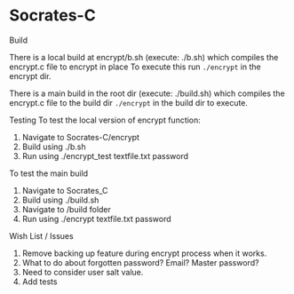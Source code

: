 # Socrates-C

Build

There is a local build at encrypt/b.sh (execute: ./b.sh) which compiles the encrypt.c file to encrypt in place
To execute this run 
```./encrypt```
in the encrypt dir.

There is a main build in the root dir (execute: ./build.sh) which compiles the encrypt.c file to the build dir
```./encrypt```
in the build dir to execute.

Testing
To test the local version of encrypt function:
1. Navigate to Socrates-C/encrypt
2. Build using ./b.sh
3. Run using ./encrypt_test textfile.txt password

To test the main build
1. Navigate to Socrates_C
2. Build using ./build.sh
3. Navigate to /build folder
4. Run using ./encrypt textfile.txt password


Wish List / Issues
1. Remove backing up feature during encrypt process when it works.
2. What to do about forgotten password? Email? Master password?
3. Need to consider user salt value.
4. Add tests
